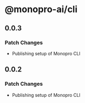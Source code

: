 # @monopro-ai/cli

## 0.0.3

### Patch Changes

- Publishing setup of Monopro CLI

## 0.0.2

### Patch Changes

- Publishing setup of Monopro CLI
